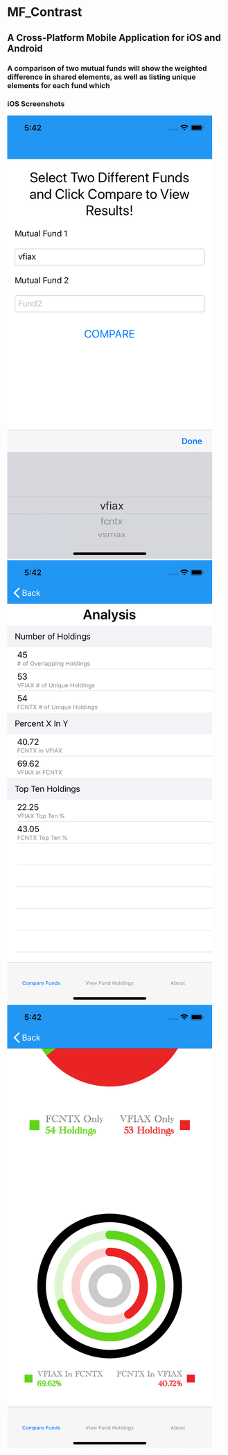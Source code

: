 # MF_Contrast
## A Cross-Platform Mobile Application for iOS and Android
### A comparison of two mutual funds will show the weighted difference in shared elements, as well as listing unique elements for each fund which
### iOS Screenshots
![Screenshot](iOS_Screenshots/ComparePageHome.png)
![Screenshot](iOS_Screenshots/AnalsysisPage.png)
![Screenshot](iOS_Screenshots/GraphicsPage2.png)

